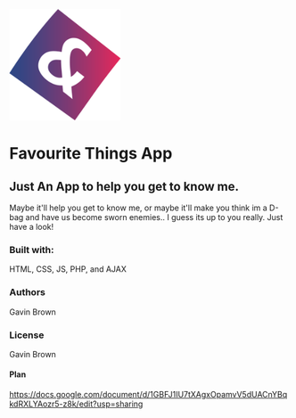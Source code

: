 <img src="images/SVG/logo.svg" alt="logo" width="200px">


# Favourite Things App

## Just An App to help you get to know me.
Maybe it'll help you get to know me, or maybe it'll make you think im a D-bag and have us become sworn enemies.. I guess its up to you really. Just have a look!

### Built with:
HTML, CSS, JS, PHP, and AJAX 

### Authors
Gavin Brown

### License
Gavin Brown

#### Plan
https://docs.google.com/document/d/1GBFJ1IU7tXAgxOpamvV5dUACnYBqkdRXLYAozr5-z8k/edit?usp=sharing

